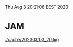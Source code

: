 Thu Aug  3 20:21:06 EEST 2023
# JAM
<a href='./cache/202308/03_20.log'>./cache/202308/03_20.log</a>
